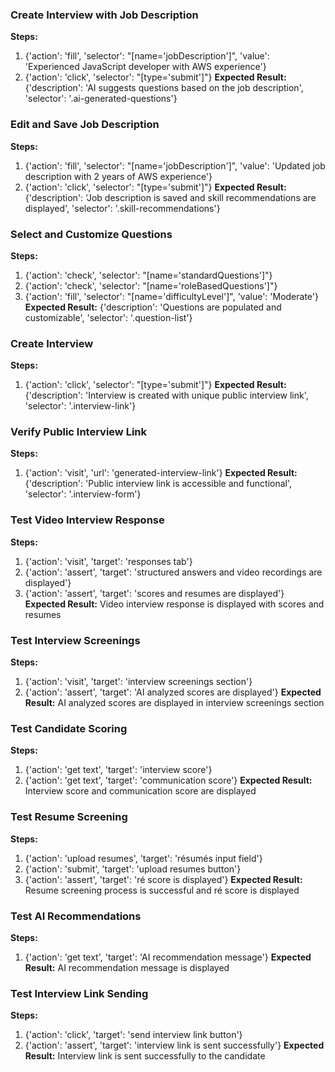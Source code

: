 ### Create Interview with Job Description
**Steps:**
1. {'action': 'fill', 'selector': "[name='jobDescription']", 'value': 'Experienced JavaScript developer with AWS experience'}
2. {'action': 'click', 'selector': "[type='submit']"}
**Expected Result:** {'description': 'AI suggests questions based on the job description', 'selector': '.ai-generated-questions'}

### Edit and Save Job Description
**Steps:**
1. {'action': 'fill', 'selector': "[name='jobDescription']", 'value': 'Updated job description with 2 years of AWS experience'}
2. {'action': 'click', 'selector': "[type='submit']"}
**Expected Result:** {'description': 'Job description is saved and skill recommendations are displayed', 'selector': '.skill-recommendations'}

### Select and Customize Questions
**Steps:**
1. {'action': 'check', 'selector': "[name='standardQuestions']"}
2. {'action': 'check', 'selector': "[name='roleBasedQuestions']"}
3. {'action': 'fill', 'selector': "[name='difficultyLevel']", 'value': 'Moderate'}
**Expected Result:** {'description': 'Questions are populated and customizable', 'selector': '.question-list'}

### Create Interview
**Steps:**
1. {'action': 'click', 'selector': "[type='submit']"}
**Expected Result:** {'description': 'Interview is created with unique public interview link', 'selector': '.interview-link'}

### Verify Public Interview Link
**Steps:**
1. {'action': 'visit', 'url': 'generated-interview-link'}
**Expected Result:** {'description': 'Public interview link is accessible and functional', 'selector': '.interview-form'}

### Test Video Interview Response
**Steps:**
1. {'action': 'visit', 'target': 'responses tab'}
2. {'action': 'assert', 'target': 'structured answers and video recordings are displayed'}
3. {'action': 'assert', 'target': 'scores and resumes are displayed'}
**Expected Result:** Video interview response is displayed with scores and resumes

### Test Interview Screenings
**Steps:**
1. {'action': 'visit', 'target': 'interview screenings section'}
2. {'action': 'assert', 'target': 'AI analyzed scores are displayed'}
**Expected Result:** AI analyzed scores are displayed in interview screenings section

### Test Candidate Scoring
**Steps:**
1. {'action': 'get text', 'target': 'interview score'}
2. {'action': 'get text', 'target': 'communication score'}
**Expected Result:** Interview score and communication score are displayed

### Test Resume Screening
**Steps:**
1. {'action': 'upload resumes', 'target': 'résumés input field'}
2. {'action': 'submit', 'target': 'upload resumes button'}
3. {'action': 'assert', 'target': 'ré score is displayed'}
**Expected Result:** Resume screening process is successful and ré score is displayed

### Test AI Recommendations
**Steps:**
1. {'action': 'get text', 'target': 'AI recommendation message'}
**Expected Result:** AI recommendation message is displayed

### Test Interview Link Sending
**Steps:**
1. {'action': 'click', 'target': 'send interview link button'}
2. {'action': 'assert', 'target': 'interview link is sent successfully'}
**Expected Result:** Interview link is sent successfully to the candidate

